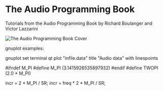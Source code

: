 # The Audio Programming Book
Tutorials from the Audio Programming Book by Richard Boulanger and Victor Lazzarini

![The Audio Programming Book Cover](https://mitpress.mit.edu/sites/default/files/9780262014465.jpg)

gnuplot examples:

gnuplot
set terminal qt
plot "infile.data" title "Audio data" with linespoints

#ifndef M_PI
#define M_PI (3.1415926535897932)
#endif
#define TWOPI (2.0 * M_PI)

incr = 2 * M_PI / SR;
incr = freq * 2 * M_PI / SR;

